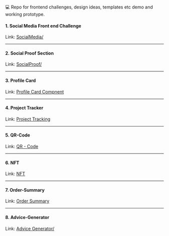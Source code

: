 💻 Repo for frontend challenges, design ideas, templates etc demo and working prototype.

#### 1. Social Media Front end Challenge

Link: <a href="https://enggsuraj.github.io/frontendtheorem/socialmedia/">SocialMedia/ </a>

<hr />

#### 2. Social Proof Section

Link: <a href="https://enggsuraj.github.io/frontendtheorem/socialproof/">SocialProof/ </a>

<hr />

#### 3. Profile Card

Link: <a href="https://enggsuraj.github.io/frontendtheorem/profilecard/">Profile Card Compnent</a>

<hr />

#### 4. Project Tracker

Link: <a href="https://enggsuraj.github.io/frontendtheorem/project-tracking">Project Tracking</a>

<hr />

#### 5. QR-Code

Link: <a href="https://enggsuraj.github.io/frontendtheorem/qr-code">QR - Code</a>

<hr />

#### 6. NFT

Link: <a href="https://enggsuraj.github.io/frontendtheorem/nft">NFT</a>

<hr />

#### 7. Order-Summary

Link: <a href="https://enggsuraj.github.io/frontendtheorem/order-summary">Order Summary</a>

<hr />

#### 8. Advice-Generator

Link: <a href="https://enggsuraj.github.io/frontendtheorem/advice-generator">Advice Generator/</a>
